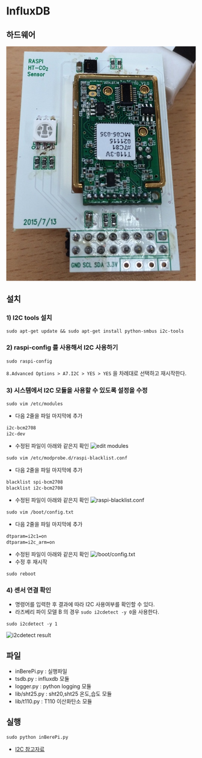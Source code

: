 # InfluxDB

## 하드웨어
![CO2_ module](../../../files/CO2/CO2_module.JPG)

## 설치

### 1) I2C tools 설치

```
sudo apt-get update && sudo apt-get install python-smbus i2c-tools
```

### 2) raspi-config 를 사용해서 I2C 사용하기

```
sudo raspi-config
```
`8.Advanced Options > A7.I2C > YES > YES`
을 차례대로 선택하고 재시작한다.

### 3) 시스템에서 I2C 모듈을 사용할 수 있도록 설정을 수정
 
```
sudo vim /etc/modules
```
* 다음 2줄을 파일 마지막에 추가
```
i2c-bcm2708
i2c-dev
```
* 수정된 파일이 아래와 같은지 확인
![edit modules](https://cdn-learn.adafruit.com/assets/assets/000/003/054/original/learn_raspberry_pi_editing_modules_file.png)

```
sudo vim /etc/modprobe.d/raspi-blacklist.conf
```
* 다음 2줄을 파일 마지막에 추가
```
blacklist spi-bcm2708
blacklist i2c-bcm2708
```
* 수정된 파일이 아래와 같은지 확인
![raspi-blacklist.conf](https://cdn-learn.adafruit.com/assets/assets/000/003/860/original/learn_raspberry_pi_blacklist.png)

```
sudo vim /boot/config.txt
```
* 다음 2줄을 파일 마지막에 추가
```
dtparam=i2c1=on
dtparam=i2c_arm=on
```
* 수정된 파일이 아래와 같은지 확인
![/boot/config.txt](https://cdn-learn.adafruit.com/assets/assets/000/022/830/original/learn_raspberry_pi_dtparami2c.png)
* 수정 후 재시작
```
sudo reboot
```

### 4) 센서 연결 확인

* 명령어를 입력한 후 결과에 따라 I2C 사용여부를 확인할 수 있다.
* 라즈베리 파이 모델 B 의 경우 `sudo i2cdetect -y 0`을 사용한다.
```
sudo i2cdetect -y 1
```
![i2cdetect result](https://cdn-learn.adafruit.com/assets/assets/000/003/055/original/learn_raspberry_pi_i2c-detect.png)

## 파일

- inBerePi.py : 실행파일
- tsdb.py : influxdb 모듈
- logger.py : python logging 모듈
- lib/sht25.py : sht20,sht25 온도,습도 모듈
- lib/t110.py : T110 이산화탄소 모듈

## 실행

```
sudo python inBerePi.py
```

* [I2C 참고자료](https://learn.adafruit.com/adafruits-raspberry-pi-lesson-4-gpio-setup/configuring-i2c)
